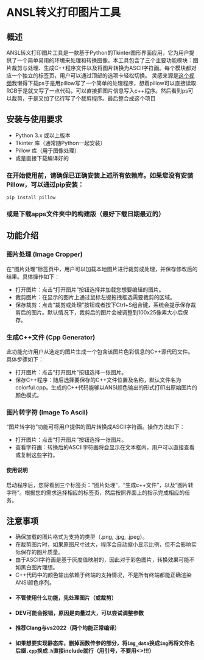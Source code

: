 # ANSL转义打印图片工具
## 概述
ANSL转义打印图片工具是一款基于Python的Tkinter图形界面应用，它为用户提供了一个简单易用的环境来处理和转换图像。本工具包含了三个主要功能模块：图片裁剪与处理、生成C++程序文件以及将图片转换为ASCII字符画。每个模块都对应一个独立的标签页，用户可以通过顶部的选项卡轻松切换。
灵感来源是[这个视频](https://www.bilibili.com/video/BV1UfpAezE7s)我懒得下载ps于是用pillow写了一个简单的处理程序，想着pillow可以直接读取RGB于是就又写了一点代码，可以直接把图片信息写入c++程序。然后看到ps可以裁剪，于是又加了亿行写了个裁剪程序。最后整合成这个项目

## 安装与使用要求
- Python 3.x 或以上版本
- Tkinter 库（通常随Python一起安装）
- Pillow 库（用于图像处理）
- 或是直接下载编译好的
### 在开始使用前，请确保已正确安装上述所有依赖库。如果您没有安装Pillow，可以通过pip安装：

``` shell
pip install pillow
```
### 或是下载apps文件夹中的构建版（最好下载日期最近的）
## 功能介绍
### 图片处理 (Image Cropper)
在“图片处理”标签页中，用户可以加载本地图片进行裁剪或处理，并保存修改后的结果。具体操作如下：

- 打开图片：点击“打开图片”按钮选择并加载您想要编辑的图片。
- 裁剪图片：在显示的图片上通过鼠标左键拖拽框选需要裁剪的区域。
- 保存裁剪：点击“裁剪或处理”按钮或者按下Ctrl+S组合键，系统会提示保存裁剪后的图片。默认情况下，裁剪后的图片会被调整到100x25像素大小后保存。
### 生成C++文件 (Cpp Generator)
此功能允许用户从选定的图片生成一个包含该图片色彩信息的C++源代码文件。具体步骤如下：

- 打开图片：点击“打开图片”按钮选择一张图片。
- 保存C++程序：随后选择要保存的C++文件位置及名称，默认文件名为colorful.cpp。生成的C++代码能够以ANSI颜色输出的形式打印出原始图片的颜色模式。
### 图片转字符 (Image To Ascii)
“图片转字符”功能可将用户提供的图片转换成ASCII字符画。操作方法如下：

- 打开图片：点击“打开图片”按钮选择一张图片。
- 查看字符画：转换后的ASCII字符画将会显示在文本框内，用户可以直接查看或复制这些字符。
#### 使用说明
启动程序后，您将看到三个标签页：“图片处理”，“生成c++文件”，以及“图片转字符”。根据您的需求选择相应的标签页，然后按照界面上的指示完成相应的任务。

## 注意事项
- 确保加载的图片格式为支持的类型（.png, .jpg, .jpeg）。
- 在裁剪图片时，如果原图尺寸过大，程序会自动缩小显示比例，但不会影响实际保存的图片质量。
- 由于ASCII字符画是基于灰度值映射的，因此对于彩色图片，转换效果可能不如黑白图片理想。
- C++代码中的颜色输出依赖于终端的支持情况，不是所有终端都能正确渲染ANSI颜色序列。
- #### 不管使用什么功能，先处理图片（或裁剪）
- #### DEV可能会报错，原因是向量过大，可以尝试调整参数
- #### 推荐Clang与vs2022（两个均能正常编译）
- #### 如果想要实现静态库，删掉函数传参的部分，将`img_data`换成`img`再将文件名后缀`.cpp`换成`.h`直接include就行（用引号，不要用<>!!!）
